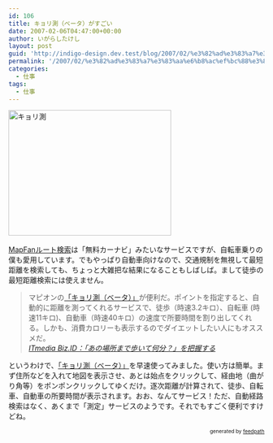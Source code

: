 ```yaml
---
id: 106
title: キョリ測（ベータ）がすごい
date: 2007-02-06T04:47:00+00:00
author: いがらしたけし
layout: post
guid: 'http://indigo-design.dev.test/blog/2007/02/%e3%82%ad%e3%83%a7%e3%83%aa%e6%b8%ac%ef%bc%88%e3%83%99%e3%83%bc%e3%82%bf%ef%bc%89%e3%81%8c%e3%81%99%e3%81%94%e3%81%84/'
permalink: '/2007/02/%e3%82%ad%e3%83%a7%e3%83%aa%e6%b8%ac%ef%bc%88%e3%83%99%e3%83%bc%e3%82%bf%ef%bc%89%e3%81%8c%e3%81%99%e3%81%94%e3%81%84/'
categories:
  - 仕事
tags:
  - 仕事
---
```

<a href="http://www.mapfan.com/routemap/index.html"><img alt="キョリ測" style="width: 320px;height: 247px" src="http://blog-imgs-29.fc2.com/a/r/m/armadillo75/070206kyorisoku.jpg" border="0"></a><br /><br /><a href="http://www.mapfan.com/routemap/index.html">MapFanルート検索</a>は「無料カーナビ」みたいなサービスですが、自転車乗りの僕も愛用しています。でもやっぱり自動車向けなので、交通規制を無視して最短距離を検索しても、ちょっと大雑把な結果になることもしばしば。まして徒歩の最短距離検索には使えません。<br /><blockquote>マピオンの<a href="http://www.mapion.co.jp/route/">「キョリ測（ベータ）」</a>が便利だ。ポイントを指定すると、自動的に距離を測ってくれるサービスで、徒歩（時速3.2キロ）、自転車 (時速11キロ)、自動車（時速40キロ）の速度で所要時間を割り出してくれる。しかも、消費カロリーも表示するのでダイエットしたい人にもオススメだ。<br /><cite><a href="http://www.itmedia.co.jp/bizid/articles/0702/05/news023.html">ITmedia Biz.ID：「あの場所まで歩いて何分？」を把握する</a></cite></blockquote>
というわけで、<a href="http://www.mapion.co.jp/route/">「キョリ測（ベータ）」</a>を早速使ってみました。使い方は簡単。まず住所などを入れて地図を表示させ、あとは始点をクリックして、経由地（曲がり角等）をポンポンクリックしてゆくだけ。逐次距離が計算されて、徒歩、自転車、自動車の所要時間が表示されます。おお、なんてサービス！ただ、自動経路検索はなく、あくまで「測定」サービスのようです。それでもすごく便利ですけどね。<br />
<div style="text-align: right;font-size: 10px">
&nbsp;&nbsp;<span>generated by <a href="http://feedpath.jp">feedpath</a></span>
</div>
